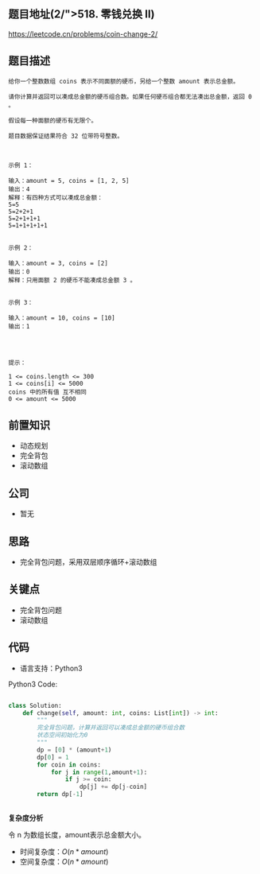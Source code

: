 
## 题目地址(2/">518. 零钱兑换 II)

https://leetcode.cn/problems/coin-change-2/

## 题目描述

```
给你一个整数数组 coins 表示不同面额的硬币，另给一个整数 amount 表示总金额。

请你计算并返回可以凑成总金额的硬币组合数。如果任何硬币组合都无法凑出总金额，返回 0 。

假设每一种面额的硬币有无限个。 

题目数据保证结果符合 32 位带符号整数。

 

示例 1：

输入：amount = 5, coins = [1, 2, 5]
输出：4
解释：有四种方式可以凑成总金额：
5=5
5=2+2+1
5=2+1+1+1
5=1+1+1+1+1


示例 2：

输入：amount = 3, coins = [2]
输出：0
解释：只用面额 2 的硬币不能凑成总金额 3 。


示例 3：

输入：amount = 10, coins = [10] 
输出：1


 

提示：

1 <= coins.length <= 300
1 <= coins[i] <= 5000
coins 中的所有值 互不相同
0 <= amount <= 5000
```

## 前置知识

- 动态规划
- 完全背包
- 滚动数组

## 公司

- 暂无

## 思路
- 完全背包问题，采用双层顺序循环+滚动数组
## 关键点

-  完全背包问题
- 滚动数组

## 代码

- 语言支持：Python3

Python3 Code:

```python

class Solution:
    def change(self, amount: int, coins: List[int]) -> int:
        """
        完全背包问题，计算并返回可以凑成总金额的硬币组合数
        状态空间初始化为0
        """
        dp = [0] * (amount+1)
        dp[0] = 1
        for coin in coins:
            for j in range(1,amount+1):
                if j >= coin:
                    dp[j] += dp[j-coin] 
        return dp[-1]
        

```


**复杂度分析**

令 n 为数组长度，amount表示总金额大小。

- 时间复杂度：$O(n*amount)$
- 空间复杂度：$O(n*amount)$


